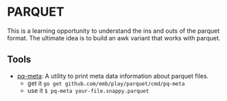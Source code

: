 PARQUET
=======

This is a learning opportunity to understand the ins and outs of the
parquet format. The ultimate idea is to build an awk variant that
works with parquet.

Tools
-----

* [pq-meta](./cmd/pq-meta): A utility to print meta data information
  about parquet files.
  - get it `go get github.com/emb/play/parquet/cmd/pq-meta`
  - use it `$ pq-meta your-file.snappy.parquet`
